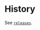 <!--
Copyright 2021 Ocean Protocol Foundation
SPDX-License-Identifier: Apache-2.0
-->
History
=======

See [`releases`](https://github.com/oceanprotocol/ocean.py/releases).
